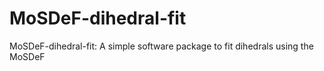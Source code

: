 # MoSDeF-dihedral-fit
MoSDeF-dihedral-fit: A simple software package to fit dihedrals using the MoSDeF
